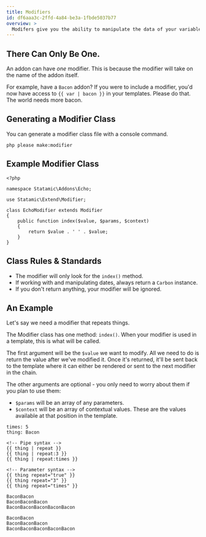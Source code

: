 ```yaml
---
title: Modifiers
id: df6aaa3c-2ffd-4a84-be3a-1fbde5037b77
overview: >
  Modifers give you the ability to manipulate the data of your variables on the fly. They can manipulate strings, filter arrays and lists, help you compare things, do basic math, simplify your markup, play Numberwang, and even help you debug.
---
```

## There Can Only Be One.

An addon can have _one_ modifier. This is because the modifier will take on the name of the addon itself.

For example, have a `Bacon` addon? If you were to include a modifier, you'd now have access to `{{ var | bacon }}` in your templates. Please do that. The world needs more bacon.

## Generating a Modifier Class

You can generate a modifier class file with a console command.

``` {.language-console}
php please make:modifier
```

## Example Modifier Class

``` .language-php
<?php

namespace Statamic\Addons\Echo;

use Statamic\Extend\Modifier;

class EchoModifier extends Modifier
{
    public function index($value, $params, $context)
    {
        return $value . ' ' . $value;
    }
}
```

## Class Rules & Standards

- The modifier will only look for the `index()` method.
- If working with and manipulating dates, always return a `Carbon` instance.
- If you don't return anything, your modifier will be ignored.

## An Example

Let's say we need a modifier that repeats things.

The Modifier class has one method: `index()`. When your modifier is used in a template, this is what will be called.

The first argument will be the `$value` we want to modify. All we need to do is return the value after we've modified it.
Once it's returned, it'll be sent back to the template where it can either be rendered or sent to the next modifier
in the chain.

The other arguments are optional - you only need to worry about them if you plan to use them:

 - `$params` will be an array of any parameters.
 - `$context` will be an array of contextual values. These are the values available at that position in the template.



``` .language-yaml
times: 5
thing: Bacon
```

```
<!-- Pipe syntax -->
{{ thing | repeat }}
{{ thing | repeat:3 }}
{{ thing | repeat:times }}

<!-- Parameter syntax -->
{{ thing repeat="true" }}
{{ thing repeat="3" }}
{{ thing repeat="times" }}
```

``` .language-output
BaconBacon
BaconBaconBacon
BaconBaconBaconBaconBacon

BaconBacon
BaconBaconBacon
BaconBaconBaconBaconBacon
```
